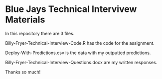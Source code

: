 # Blue Jays Technical Intervivew Materials

In this repository there are 3 files.

Billy-Fryer-Technical-Interview-Code.R has the code for the assignment.

Deploy-With-Predictions.csv is the data with my outputted predictions.

Billy-Fryer-Technical-Interview-Questions.docx are my written responses.

Thanks so much!

